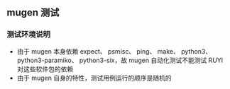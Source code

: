 ## mugen 测试

### 测试环境说明

+ 由于 mugen 本身依赖 expect、 psmisc、 ping、 make、 python3、 python3-paramiko、 python3-six，故 mugen 自动化测试不能测试 RUYI 对这些软件包的依赖
+ 由于 mugen 自身的特性，测试用例运行的顺序是随机的
